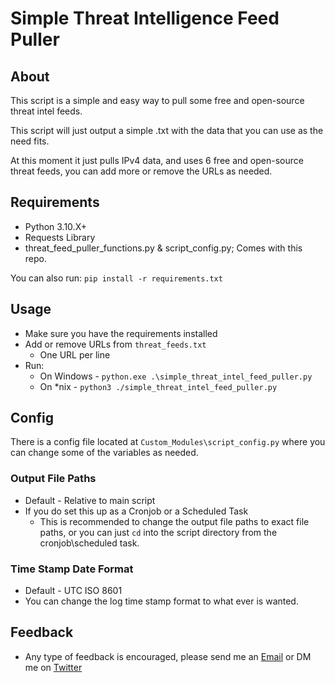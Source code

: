 # Simple Threat Intelligence Feed Puller

## About
This script is a simple and easy way to pull some free and open-source threat intel feeds.

This script will just output a simple .txt with the data that you can use as the need fits.

At this moment it just pulls IPv4 data, and uses 6 free and open-source threat feeds, you can add more or remove the URLs as needed.

## Requirements
* Python 3.10.X+
* Requests Library
* threat_feed_puller_functions.py & script_config.py; Comes with this repo.

You can also run:
    `pip install -r requirements.txt`

## Usage
* Make sure you have the requirements installed
* Add or remove URLs from `threat_feeds.txt`
  * One URL per line
* Run:
  * On Windows - `python.exe .\simple_threat_intel_feed_puller.py`
  * On *nix - `python3 ./simple_threat_intel_feed_puller.py`

## Config
There is a config file located at `Custom_Modules\script_config.py` where you can change some of the variables as needed.
### Output File Paths
* Default - Relative to main script
* If you do set this up as a Cronjob or a Scheduled Task
    * This is recommended to change the output file paths to exact file paths, or you can just `cd` into the script directory from the cronjob\scheduled task.
### Time Stamp Date Format
* Default - UTC ISO 8601
* You can change the log time stamp format to what ever is wanted.


## Feedback
* Any type of feedback is encouraged, please send me an [Email](mailto:angel.alvarez@alva.systems) or DM me on [Twitter](https://twitter.com/aztekxyz)